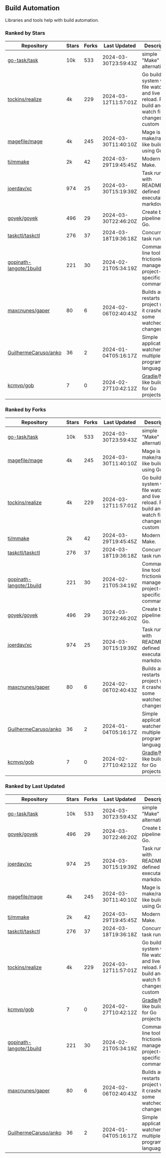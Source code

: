 ## Build Automation

Libraries and tools help with build automation.

### Ranked by Stars

| Repository | Stars | Forks | Last Updated | Description | 
|------------|-------|-------|--------------|-------------|
| [go-task/task](https://github.com/go-task/task) | 10k | 533 | 2024-03-30T23:59:43Z |  simple "Make" alternative. |
| [tockins/realize](https://github.com/tockins/realize) | 4k | 229 | 2024-03-12T11:57:01Z |  Go build a system with file watchers and live to reload. Run, build and watch file changes with custom paths. |
| [magefile/mage](https://github.com/magefile/mage) | 4k | 245 | 2024-03-30T11:40:10Z |  Mage is a make/rake-like build tool using Go. |
| [tj/mmake](https://github.com/tj/mmake) | 2k | 42 | 2024-03-29T19:45:45Z |  Modern Make. |
| [joerdav/xc](https://github.com/joerdav/xc) | 974 | 25 | 2024-03-30T15:19:39Z |  Task runner with README.md defined tasks, executable markdown. |
| [goyek/goyek](https://github.com/goyek/goyek) | 496 | 29 | 2024-03-30T22:46:20Z |  Create build pipelines in Go. |
| [taskctl/taskctl](https://github.com/taskctl/taskctl) | 276 | 37 | 2024-03-18T19:36:18Z |  Concurrent task runner. |
| [gopinath-langote/1build](https://github.com/gopinath-langote/1build) | 221 | 30 | 2024-02-21T05:34:19Z |  Command line tool to frictionlessly manage project-specific commands. |
| [maxcnunes/gaper](https://github.com/maxcnunes/gaper) | 80 | 6 | 2024-02-06T02:40:43Z |  Builds and restarts a Go project when it crashes or some watched file changes. |
| [GuilhermeCaruso/anko](https://github.com/GuilhermeCaruso/anko) | 36 | 2 | 2024-01-04T05:16:17Z |  Simple application watcher for multiple programming languages. |
| [kcmvp/gob](https://github.com/kcmvp/gob) | 7 | 0 | 2024-02-27T10:42:12Z |  [Gradle](https://docs.gradle.org/)/[Maven](https://maven.apache.org/) like build tool for Go projects. |

### Ranked by Forks

| Repository | Stars | Forks | Last Updated | Description | 
|------------|-------|-------|--------------|-------------|
| [go-task/task](https://github.com/go-task/task) | 10k | 533 | 2024-03-30T23:59:43Z |  simple "Make" alternative. |
| [magefile/mage](https://github.com/magefile/mage) | 4k | 245 | 2024-03-30T11:40:10Z |  Mage is a make/rake-like build tool using Go. |
| [tockins/realize](https://github.com/tockins/realize) | 4k | 229 | 2024-03-12T11:57:01Z |  Go build a system with file watchers and live to reload. Run, build and watch file changes with custom paths. |
| [tj/mmake](https://github.com/tj/mmake) | 2k | 42 | 2024-03-29T19:45:45Z |  Modern Make. |
| [taskctl/taskctl](https://github.com/taskctl/taskctl) | 276 | 37 | 2024-03-18T19:36:18Z |  Concurrent task runner. |
| [gopinath-langote/1build](https://github.com/gopinath-langote/1build) | 221 | 30 | 2024-02-21T05:34:19Z |  Command line tool to frictionlessly manage project-specific commands. |
| [goyek/goyek](https://github.com/goyek/goyek) | 496 | 29 | 2024-03-30T22:46:20Z |  Create build pipelines in Go. |
| [joerdav/xc](https://github.com/joerdav/xc) | 974 | 25 | 2024-03-30T15:19:39Z |  Task runner with README.md defined tasks, executable markdown. |
| [maxcnunes/gaper](https://github.com/maxcnunes/gaper) | 80 | 6 | 2024-02-06T02:40:43Z |  Builds and restarts a Go project when it crashes or some watched file changes. |
| [GuilhermeCaruso/anko](https://github.com/GuilhermeCaruso/anko) | 36 | 2 | 2024-01-04T05:16:17Z |  Simple application watcher for multiple programming languages. |
| [kcmvp/gob](https://github.com/kcmvp/gob) | 7 | 0 | 2024-02-27T10:42:12Z |  [Gradle](https://docs.gradle.org/)/[Maven](https://maven.apache.org/) like build tool for Go projects. |

### Ranked by Last Updated

| Repository | Stars | Forks | Last Updated | Description | 
|------------|-------|-------|--------------|-------------|
| [go-task/task](https://github.com/go-task/task) | 10k | 533 | 2024-03-30T23:59:43Z |  simple "Make" alternative. |
| [goyek/goyek](https://github.com/goyek/goyek) | 496 | 29 | 2024-03-30T22:46:20Z |  Create build pipelines in Go. |
| [joerdav/xc](https://github.com/joerdav/xc) | 974 | 25 | 2024-03-30T15:19:39Z |  Task runner with README.md defined tasks, executable markdown. |
| [magefile/mage](https://github.com/magefile/mage) | 4k | 245 | 2024-03-30T11:40:10Z |  Mage is a make/rake-like build tool using Go. |
| [tj/mmake](https://github.com/tj/mmake) | 2k | 42 | 2024-03-29T19:45:45Z |  Modern Make. |
| [taskctl/taskctl](https://github.com/taskctl/taskctl) | 276 | 37 | 2024-03-18T19:36:18Z |  Concurrent task runner. |
| [tockins/realize](https://github.com/tockins/realize) | 4k | 229 | 2024-03-12T11:57:01Z |  Go build a system with file watchers and live to reload. Run, build and watch file changes with custom paths. |
| [kcmvp/gob](https://github.com/kcmvp/gob) | 7 | 0 | 2024-02-27T10:42:12Z |  [Gradle](https://docs.gradle.org/)/[Maven](https://maven.apache.org/) like build tool for Go projects. |
| [gopinath-langote/1build](https://github.com/gopinath-langote/1build) | 221 | 30 | 2024-02-21T05:34:19Z |  Command line tool to frictionlessly manage project-specific commands. |
| [maxcnunes/gaper](https://github.com/maxcnunes/gaper) | 80 | 6 | 2024-02-06T02:40:43Z |  Builds and restarts a Go project when it crashes or some watched file changes. |
| [GuilhermeCaruso/anko](https://github.com/GuilhermeCaruso/anko) | 36 | 2 | 2024-01-04T05:16:17Z |  Simple application watcher for multiple programming languages. |

